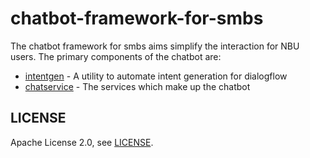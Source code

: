 # chatbot-framework-for-smbs

The chatbot framework for smbs aims simplify the interaction for NBU users. The primary components of the chatbot are:
- [intentgen](https://github.com/googleinterns/chatbot-framework-for-smbs/tree/master/intentgen) - A utility to automate intent generation for dialogflow
- [chatservice](https://github.com/googleinterns/chatbot-framework-for-smbs/tree/master/services) - The services which make up the chatbot

## LICENSE 
Apache License 2.0, see [LICENSE](https://github.com/googleinterns/chatbot-framework-for-smbs/blob/master/LICENSE).
